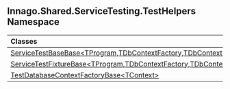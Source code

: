 ## Innago\.Shared\.ServiceTesting\.TestHelpers Namespace

| Classes | |
| :--- | :--- |
| [ServiceTestBaseBase&lt;TProgram,TDbContextFactory,TDbContext&gt;](ServiceTestBaseBase_TProgram,TDbContextFactory,TDbContext_/index.md 'Innago\.Shared\.ServiceTesting\.TestHelpers\.ServiceTestBaseBase\<TProgram,TDbContextFactory,TDbContext\>') | ServiceTestBaseBase\. |
| [ServiceTestFixtureBase&lt;TProgram,TDbContextFactory,TDbContext&gt;](ServiceTestFixtureBase_TProgram,TDbContextFactory,TDbContext_/index.md 'Innago\.Shared\.ServiceTesting\.TestHelpers\.ServiceTestFixtureBase\<TProgram,TDbContextFactory,TDbContext\>') | ServiceTestFixtureBase\. |
| [TestDatabaseContextFactoryBase&lt;TContext&gt;](TestDatabaseContextFactoryBase_TContext_/index.md 'Innago\.Shared\.ServiceTesting\.TestHelpers\.TestDatabaseContextFactoryBase\<TContext\>') | TestDatabaseContextFactoryBase\. |
